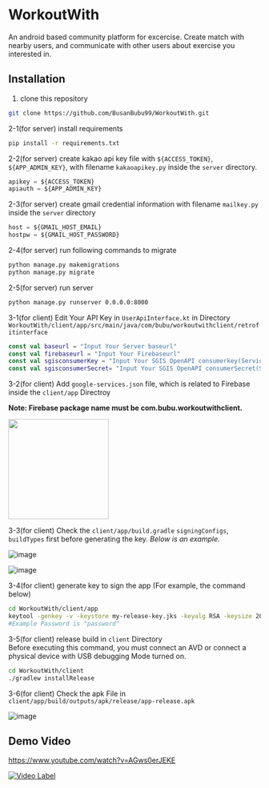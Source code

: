 # WorkoutWith
An android based community platform for excercise. Create match with nearby users, and communicate with other users about exercise you interested in.

## Installation  

1. clone this repository
```bash
git clone https://github.com/BusanBubu99/WorkoutWith.git
```

2-1(for server) install requirements
```bash
pip install -r requirements.txt
```

2-2(for server) create kakao api key file with `${ACCESS_TOKEN}`, `${APP_ADMIN_KEY}`, with filename `kakaoapikey.py` inside the `server` directory.
```python
apikey = ${ACCESS_TOKEN}
apiauth = ${APP_ADMIN_KEY}
```

2-3(for server) create gmail credential information with filename `mailkey.py` inside the `server` directory
```python
host = ${GMAIL_HOST_EMAIL}
hostpw = ${GMAIL_HOST_PASSWORD}
```

2-4(for server) run following commands to migrate
```bash
python manage.py makemigrations
python manage.py migrate
```

2-5(for server) run server
```bash
python manage.py runserver 0.0.0.0:8000
```

3-1(for client) Edit Your API Key in `UserApiInterface.kt` in Directory `WorkoutWith/client/app/src/main/java/com/bubu/workoutwithclient/retrofitinterface
`
```kotlin
const val baseurl = "Input Your Server baseurl"
const val firebaseurl = "Input Your Firebaseurl"
const val sgisconsumerKey = "Input Your SGIS OpenAPI consumerkey(Service ID)"
const val sgisconsumerSecret= "Input Your SGIS OpenAPI consumerSecret(Secret Key)"
```
3-2(for client) Add `google-services.json` file, which is related to Firebase inside the `client/app` Directroy

**Note: Firebase package name must be com.bubu.workoutwithclient.**

<img src="https://user-images.githubusercontent.com/104804087/190549870-9e7b0e9d-1529-4d6f-ba2e-bb2dc21bf92f.png" height="200">

3-3(for client) Check the `client/app/build.gradle` `signingConfigs`, `buildTypes` first before generating the key.
*Below is an example.*

![image](https://user-images.githubusercontent.com/104804087/190551227-f4b24154-e2a9-4ba5-8ab6-76ef4cce7558.png)

![image](https://user-images.githubusercontent.com/104804087/190551507-ebdcb419-7378-4afb-983b-18235c1ed88c.png)


3-4(for client) generate key to sign the app (For example, the command below)
```bash
cd WorkoutWith/client/app
keytool -genkey -v -keystore my-release-key.jks -keyalg RSA -keysize 2048 -validity 10000 -alias my-alias
#Example Password is "password"
```
3-5(for client) release build in `client` Directory  
Before executing this command, you must connect an AVD or connect a physical device with USB debugging Mode turned on.
```bash
cd WorkoutWith/client
./gradlew installRelease
```
3-6(for client) Check the apk File in `client/app/build/outputs/apk/release/app-release.apk`

![image](https://user-images.githubusercontent.com/104804087/190551784-6c07bb3f-4f91-4cc9-bcd3-eeea98186425.png)

## Demo Video
https://www.youtube.com/watch?v=AGws0erJEKE

[![Video Label](http://img.youtube.com/vi/AGws0erJEKE/0.jpg)](https://www.youtube.com/watch?v=AGws0erJEKE)
